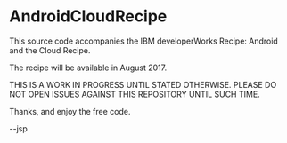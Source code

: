 # AndroidCloudRecipe

This source code accompanies the IBM developerWorks Recipe: Android and the Cloud Recipe.

The recipe will be available in August 2017.

THIS IS A WORK IN PROGRESS UNTIL STATED OTHERWISE. PLEASE DO NOT OPEN ISSUES AGAINST THIS REPOSITORY UNTIL SUCH TIME.

Thanks, and enjoy the free code.

--jsp
